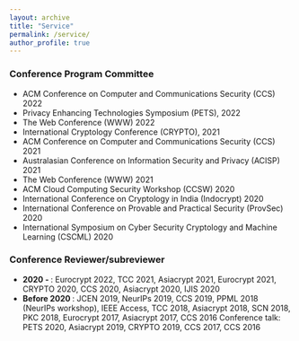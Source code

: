```yaml
---
layout: archive
title: "Service"
permalink: /service/
author_profile: true
---
```


<h3> Conference Program Committee </h3>
  <ul>
   <li>ACM Conference on Computer and Communications Security (CCS) 2022</li>
    <li> Privacy Enhancing Technologies Symposium (PETS), 2022 </li>
   <li> The Web Conference (WWW) 2022</li>
    <li> International Cryptology Conference (CRYPTO), 2021 </li>
  <li>ACM Conference on Computer and Communications Security (CCS) 2021</li>
  <li>Australasian Conference on Information Security and Privacy (ACISP) 2021</li>
  <li> The Web Conference (WWW) 2021</li>
     <li>  ACM Cloud Computing Security Workshop (CCSW) 2020</li>
     <li> International Conference on Cryptology in India (Indocrypt) 2020</li>
     <li> International Conference on Provable and Practical Security (ProvSec) 2020</li>
     <li>International Symposium on Cyber Security Cryptology and Machine Learning (CSCML) 2020 </li>
</ul>
  
  <h3> Conference Reviewer/subreviewer </h3> 
 <ul>
    <li>  <b> 2020 -  </b>: Eurocrypt 2022, TCC 2021, Asiacrypt 2021, Eurocrypt 2021, CRYPTO 2020, CCS 2020, Asiacrypt 2020, IJIS 2020 </li>
     <li> <b> Before 2020 </b>: JCEN 2019, NeurIPs 2019, CCS 2019, PPML 2018 (NeurIPs workshop), IEEE Access, TCC 2018, Asiacrypt 2018, SCN 2018, PKC 2018, Eurocrypt 2017, Asiacrypt 2017, CCS 2016
Conference talk: PETS 2020, Asiacrypt 2019, CRYPTO 2019, CCS 2017, CCS 2016 </li>
  </ul>
